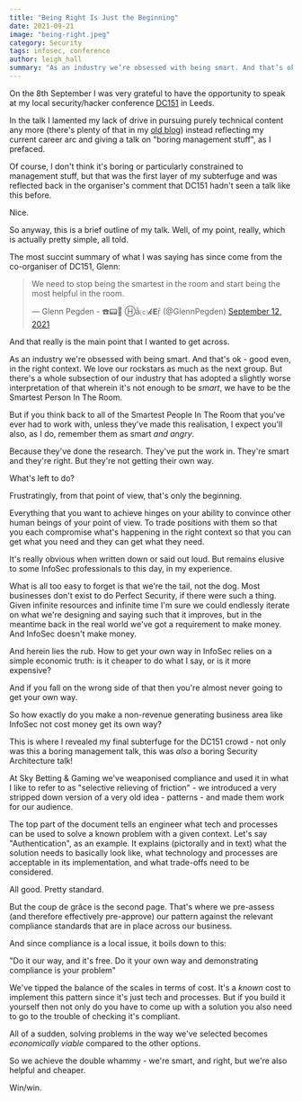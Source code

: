 ```yaml
---
title: "Being Right Is Just the Beginning"
date: 2021-09-21
image: "being-right.jpeg"
category: Security
tags: infosec, conference
author: leigh_hall
summary: "As an industry we’re obsessed with being smart. And that’s ok - good even, in the right context. But to get what we want we need to stop being the smartest person in the room and start being the most helpful in the room"
---
```


On the 8th September I was very grateful to have the opportunity to speak at my local security/hacker conference [DC151](https://twitter.com/_dc151) in Leeds.

In the talk I lamented my lack of drive in pursuing purely technical content any more (there's plenty of that in my [old blog](https://medium.com/@leighhall)) instead reflecting my current career arc and giving a talk on "boring management stuff", as I prefaced.

Of course, I don't think it's boring or particularly constrained to management stuff, but that was the first layer of my subterfuge and was reflected back in the organiser's comment that DC151 hadn't seen a talk like this before.

Nice.

So anyway, this is a brief outline of my talk. Well, of my point, really, which is actually pretty simple, all told.

The most succint summary of what I was saying has since come from the co-organiser of DC151, Glenn:

<blockquote class="twitter-tweet" data-conversation="none"><p lang="en" dir="ltr">We need to stop being the smartest in the room and start being the most helpful in the room.</p>&mdash; Glenn Pegden - ☎️📟💾 Ⓗằ⒞𝓴𝗘ṝ (@GlennPegden) <a href="https://twitter.com/GlennPegden/status/1437063162432524290?ref_src=twsrc%5Etfw">September 12, 2021</a></blockquote> <script async src="https://platform.twitter.com/widgets.js" charset="utf-8"></script> 

And that really is the main point that I wanted to get across.

As an industry we're obsessed with being smart. And that's ok - good even, in the right context. We love our rockstars as much as the next group. But there's a whole subsection of our industry that has adopted a slightly worse interpretation of that wherein it's not enough to be _smart_, we have to be the Smartest Person In The Room.

But if you think back to all of the Smartest People In The Room that you've ever had to work with, unless they've made this realisation, I expect you'll also, as I do, remember them as smart _and angry_.

Because they've done the research. They've put the work in. They're smart and they're right. But they're not getting their own way.

What's left to do?

Frustratingly, from that point of view, that's only the beginning.

Everything that you want to achieve hinges on your ability to convince other human beings of your point of view. To trade positions with them so that you each compromise what's happening in the right context so that you can get what you need and they can get what they need.

It's really obvious when written down or said out loud. But remains elusive to some InfoSec professionals to this day, in my experience.

What is all too easy to forget is that we're the tail, not the dog. Most businesses don't exist to do Perfect Security, if there were such a thing. Given infinite resources and infinite time I'm sure we could endlessly iterate on what we're designing and saying such that it improves, but in the meantime back in the real world we've got a requirement to make money. And InfoSec doesn't make money.

And herein lies the rub. How to get your own way in InfoSec relies on a simple economic truth: is it cheaper to do what I say, or is it more expensive?

And if you fall on the wrong side of that then you're almost never going to get your own way.

So how exactly do you make a non-revenue generating business area like InfoSec not cost money get its own way?

This is where I revealed my final subterfuge for the DC151 crowd - not only was this a boring management talk, this was _also_ a boring Security Architecture talk!

At Sky Betting & Gaming we've weaponised compliance and used it in what I like to refer to as "selective relieving of friction" - we introduced a very stripped down version of a very old idea - patterns - and made them work for our audience.

The top part of the document tells an engineer what tech and processes can be used to solve a known problem with a given context. Let's say "Authentication", as an example. It explains (pictorally and in text) what the solution needs to basically look like, what technology and processes are acceptable in its implementation, and what trade-offs need to be considered.

All good. Pretty standard.

But the coup de grâce is the second page. That's where we pre-assess (and therefore effectively pre-approve) our pattern against the relevant compliance standards that are in place across our business.

And since compliance is a local issue, it boils down to this:

"Do it our way, and it's free. Do it your own way and demonstrating compliance is your problem"

We've tipped the balance of the scales in terms of cost. It's a _known_ cost to implement this pattern since it's just tech and processes. But if you build it yourself then not only do you have to come up with a solution you also need to go to the trouble of checking it's compliant.

All of a sudden, solving problems in the way we've selected becomes _economically viable_ compared to the other options.

So we achieve the double whammy - we're smart, and right, but we're also helpful and cheaper.

Win/win.

